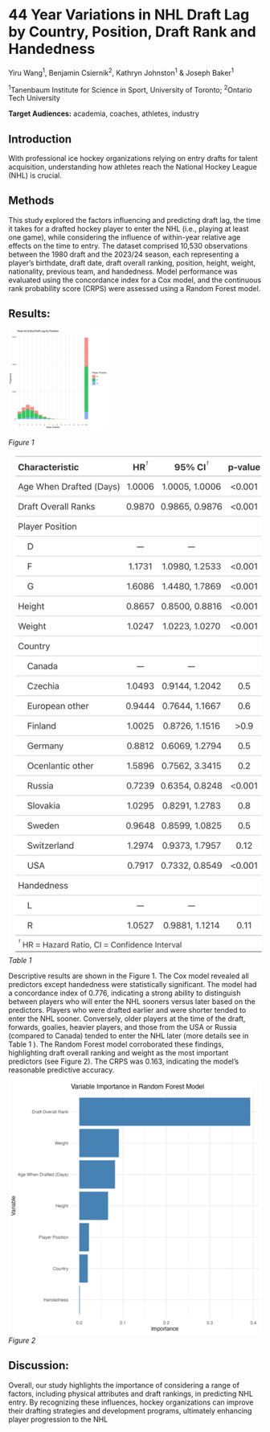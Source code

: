 # 44 Year Variations in NHL Draft Lag by Country, Position, Draft Rank and Handedness

Yiru Wang<sup>1</sup>, Benjamin Csiernik<sup>2</sup>, Kathryn Johnston<sup>1</sup> & Joseph Baker<sup>1</sup>

<sup>1</sup>Tanenbaum Institute for Science in Sport, University of Toronto;  <sup>2</sup>Ontario Tech University

**Target Audiences:** academia, coaches, athletes, industry


## Introduction

With professional ice hockey organizations relying on entry drafts for talent acquisition, understanding how athletes reach the National Hockey League (NHL) is crucial. 

## Methods 

This study explored the factors influencing and predicting draft lag, the time it takes for a drafted hockey player to enter the NHL (i.e., playing at least one game), while considering the influence of within-year relative age effects on the time to entry. The dataset comprised 10,530 observations between the 1980 draft and the 2023/24 season, each representing a player’s birthdate, draft date, draft overall ranking, position, height, weight, nationality, previous team, and handedness. Model performance was evaluated using the concordance index for a Cox model, and the continuous rank probability score (CRPS) were assessed using a Random Forest model. 


## Results:

<img src="./img/yte_by_position.png" width="200" height="200">

*Figure 1*

![Table 1](./img/cox_table.png)
*Table 1*

Descriptive results are shown in the Figure 1. The Cox model revealed all predictors except handedness were statistically significant. The model had a concordance index of 0.776, indicating a strong ability to distinguish between players who will enter the NHL sooners versus later based on the predictors. Players who were drafted earlier and were shorter tended to enter the NHL sooner. Conversely, older players at the time of the draft, forwards, goalies, heavier players, and those from the USA or Russia (compared to Canada) tended to enter the NHL later (more details see in Table 1 ). The Random Forest model corroborated these findings, highlighting draft overall ranking and weight as the most important predictors (see Figure 2). The CRPS was 0.163, indicating the model’s reasonable predictive accuracy.

![Figure 2](./img/variable_importance.png)
*Figure 2*

## Discussion:

Overall, our study highlights the importance of considering a range of factors, including physical attributes and draft rankings, in  predicting NHL entry. By recognizing these influences, hockey organizations can improve their drafting strategies and development programs, ultimately enhancing player progression to the NHL


